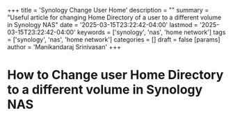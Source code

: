 +++
title = 'Synology Change User Home'
description = ""
summary = "Useful article for changing Home Directory of a user to a different volume in Synology NAS"
date = '2025-03-15T23:22:42-04:00'
lastmod = '2025-03-15T23:22:42-04:00'
keywords = ['synology', 'nas', 'home network']
tags = ['synology', 'nas', 'home network']
categories = []
draft = false 
[params]
    author = 'Manikandaraj Srinivasan'
+++

# How to Change user Home Directory to a different volume in Synology NAS

